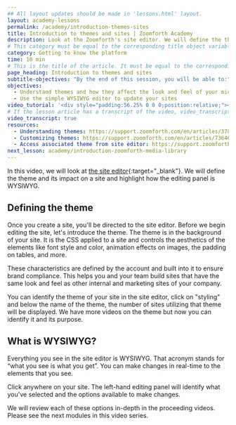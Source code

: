 ```yaml
---
## All layout updates should be made in 'lessons.html' layout.
layout: academy-lessons
permalink: /academy/introduction-themes-sites
title: Introduction to themes and sites | Zoomforth Academy
description: Look at the Zoomforth's site editor. We will define the theme and its impact on a site and highlight how the editing panel is WYSIWYG
# This category must be equal to the corresponding title object variable in the file _data/academy
category: Getting to know the platform
time: 10 min
# This is the title of the article. It must be equal to the corresponding title object variable in the file _data/academy
page_heading: Introduction to themes and sites
subtitle-objectives: "By the end of this session, you will be able to:"
objectives:
  - Understand themes and how they affect the look and feel of your microsites
  - Use the simple WYSIWYG editor to update your sites
video_tutorial: '<div style="padding:56.25% 0 0 0;position:relative;"><iframe src="https://player.vimeo.com/video/936186306?badge=0&amp;autopause=0&amp;player_id=0&amp;app_id=58479" frameborder="0" allow="autoplay; fullscreen; picture-in-picture; clipboard-write" style="position:absolute;top:0;left:0;width:100%;height:100%;" title="Introduction to themes and sites"></iframe></div><script src="https://player.vimeo.com/api/player.js"></script>'
# If the lesson article has a transcript of the video, video_transcript must be set to "true".
video_transcript: true
resources:
  - Understanding themes: https://support.zoomforth.com/en/articles/378041-understanding-themes
  - Customizing themes: https://support.zoomforth.com/en/articles/736463-customizing-themes
  - Access associated theme from site editor: https://support.zoomforth.com/en/articles/4205597-access-associated-theme-from-site-editor
next_lesson: academy/introduction-zoomforth-media-library
---
```

In this video, we will look at [the site editor]({{'platform-site-editor'|relative_url}}){:target="_blank"}. We will define the theme and its impact on a site and highlight how the editing panel is WYSIWYG.

## Defining the theme

Once you create a site, you'll be directed to the site editor. Before we begin editing the site, let's introduce the theme. The theme is in the background of your site. It is the CSS applied to a site and controls the aesthetics of the elements like font style and color, animation effects on images, the padding on tables, and more.

These characteristics are defined by the account and built into it to ensure brand compliance. This helps you and your team build sites that have the same look and feel as other internal and marketing sites of your company.

You can identify the theme of your site in the site editor, click on "styling" and below the name of the theme, the number of sites utilizing that theme will be displayed. We have more videos on the theme but now you can identify it and its purpose.

## What is WYSIWYG?

Everything you see in the site editor is WYSIWYG. That acronym stands for “what you see is what you get”. You can make changes in real-time to the elements that you see.

Click anywhere on your site. The left-hand editing panel will identify what you've selected and the options available to make changes.

We will review each of these options in-depth in the proceeding videos. Please see the next modules in this video series.
